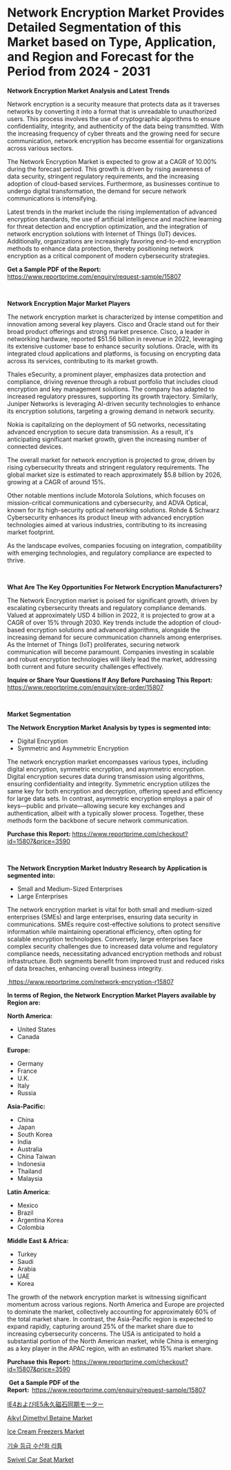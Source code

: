 <p><h1>Network Encryption Market Provides Detailed Segmentation of this Market based on Type, Application, and Region and Forecast for the Period from 2024 - 2031</h1></p><p><strong>Network Encryption Market Analysis and Latest Trends</strong></p>
<p><p>Network encryption is a security measure that protects data as it traverses networks by converting it into a format that is unreadable to unauthorized users. This process involves the use of cryptographic algorithms to ensure confidentiality, integrity, and authenticity of the data being transmitted. With the increasing frequency of cyber threats and the growing need for secure communication, network encryption has become essential for organizations across various sectors.</p><p>The Network Encryption Market is expected to grow at a CAGR of 10.00% during the forecast period. This growth is driven by rising awareness of data security, stringent regulatory requirements, and the increasing adoption of cloud-based services. Furthermore, as businesses continue to undergo digital transformation, the demand for secure network communications is intensifying.</p><p>Latest trends in the market include the rising implementation of advanced encryption standards, the use of artificial intelligence and machine learning for threat detection and encryption optimization, and the integration of network encryption solutions with Internet of Things (IoT) devices. Additionally, organizations are increasingly favoring end-to-end encryption methods to enhance data protection, thereby positioning network encryption as a critical component of modern cybersecurity strategies.</p></p>
<p><strong>Get a Sample PDF of the Report:&nbsp;</strong> <a href="https://www.reportprime.com/enquiry/request-sample/15807">https://www.reportprime.com/enquiry/request-sample/15807</a></p>
<p>&nbsp;</p>
<p><strong>Network Encryption Major Market Players</strong></p>
<p><p>The network encryption market is characterized by intense competition and innovation among several key players. Cisco and Oracle stand out for their broad product offerings and strong market presence. Cisco, a leader in networking hardware, reported $51.56 billion in revenue in 2022, leveraging its extensive customer base to enhance security solutions. Oracle, with its integrated cloud applications and platforms, is focusing on encrypting data across its services, contributing to its market growth.</p><p>Thales eSecurity, a prominent player, emphasizes data protection and compliance, driving revenue through a robust portfolio that includes cloud encryption and key management solutions. The company has adapted to increased regulatory pressures, supporting its growth trajectory. Similarly, Juniper Networks is leveraging AI-driven security technologies to enhance its encryption solutions, targeting a growing demand in network security.</p><p>Nokia is capitalizing on the deployment of 5G networks, necessitating advanced encryption to secure data transmission. As a result, it's anticipating significant market growth, given the increasing number of connected devices.</p><p>The overall market for network encryption is projected to grow, driven by rising cybersecurity threats and stringent regulatory requirements. The global market size is estimated to reach approximately $5.8 billion by 2026, growing at a CAGR of around 15%.</p><p>Other notable mentions include Motorola Solutions, which focuses on mission-critical communications and cybersecurity, and ADVA Optical, known for its high-security optical networking solutions. Rohde & Schwarz Cybersecurity enhances its product lineup with advanced encryption technologies aimed at various industries, contributing to its increasing market footprint.</p><p>As the landscape evolves, companies focusing on integration, compatibility with emerging technologies, and regulatory compliance are expected to thrive.</p></p>
<p>&nbsp;</p>
<p><strong>What Are The Key Opportunities For Network Encryption Manufacturers?</strong></p>
<p><p>The Network Encryption market is poised for significant growth, driven by escalating cybersecurity threats and regulatory compliance demands. Valued at approximately USD 4 billion in 2022, it is projected to grow at a CAGR of over 15% through 2030. Key trends include the adoption of cloud-based encryption solutions and advanced algorithms, alongside the increasing demand for secure communication channels among enterprises. As the Internet of Things (IoT) proliferates, securing network communication will become paramount. Companies investing in scalable and robust encryption technologies will likely lead the market, addressing both current and future security challenges effectively.</p></p>
<p><strong>Inquire or Share Your Questions If Any Before Purchasing This Report:</strong> <a href="https://www.reportprime.com/enquiry/pre-order/15807">https://www.reportprime.com/enquiry/pre-order/15807</a></p>
<p>&nbsp;</p>
<p><strong>Market Segmentation</strong></p>
<p><strong>The Network Encryption Market Analysis by types is segmented into:</strong></p>
<p><ul><li>Digital Encryption</li><li>Symmetric and Asymmetric Encryption</li></ul></p>
<p><p>The network encryption market encompasses various types, including digital encryption, symmetric encryption, and asymmetric encryption. Digital encryption secures data during transmission using algorithms, ensuring confidentiality and integrity. Symmetric encryption utilizes the same key for both encryption and decryption, offering speed and efficiency for large data sets. In contrast, asymmetric encryption employs a pair of keys—public and private—allowing secure key exchanges and authentication, albeit with a typically slower process. Together, these methods form the backbone of secure network communication.</p></p>
<p><strong>Purchase this Report:&nbsp;</strong><a href="https://www.reportprime.com/checkout?id=15807&price=3590">https://www.reportprime.com/checkout?id=15807&price=3590</a></p>
<p>&nbsp;</p>
<p><strong>The Network Encryption Market Industry Research by Application is segmented into:</strong></p>
<p><ul><li>Small and Medium-Sized Enterprises</li><li>Large Enterprises</li></ul></p>
<p><p>The network encryption market is vital for both small and medium-sized enterprises (SMEs) and large enterprises, ensuring data security in communications. SMEs require cost-effective solutions to protect sensitive information while maintaining operational efficiency, often opting for scalable encryption technologies. Conversely, large enterprises face complex security challenges due to increased data volume and regulatory compliance needs, necessitating advanced encryption methods and robust infrastructure. Both segments benefit from improved trust and reduced risks of data breaches, enhancing overall business integrity.</p></p>
<p><a href="https://www.reportprime.com/network-encryption-r15807">&nbsp;https://www.reportprime.com/network-encryption-r15807</a></p>
<p><strong>In terms of Region, the Network Encryption Market Players available by Region are:</strong></p>
<p>
    <p> <strong> North America: </strong>
        <ul>
            <li>United States</li>
            <li>Canada</li>
        </ul>
        </p> 
    <p> <strong> Europe: </strong>
        <ul>
            <li>Germany</li>
            <li>France</li>
            <li>U.K.</li>
            <li>Italy</li>
            <li>Russia</li>
        </ul>
        </p> 
    <p> <strong> Asia-Pacific: </strong>
        <ul>
            <li>China</li>
            <li>Japan</li>
            <li>South Korea</li>
            <li>India</li>
            <li>Australia</li>
            <li>China Taiwan</li>
            <li>Indonesia</li>
            <li>Thailand</li>
            <li>Malaysia</li>
        </ul>
        </p> 
    <p> <strong> Latin America: </strong>
        <ul>
            <li>Mexico</li>
            <li>Brazil</li>
            <li>Argentina Korea</li>
            <li>Colombia</li>
        </ul>
        </p> 
    <p> <strong> Middle East & Africa: </strong>
        <ul>
            <li>Turkey</li>
            <li>Saudi</li>
            <li>Arabia</li>
            <li>UAE</li>
            <li>Korea</li>
        </ul>
    </p>
    </p>
<p><p>The growth of the network encryption market is witnessing significant momentum across various regions. North America and Europe are projected to dominate the market, collectively accounting for approximately 60% of the total market share. In contrast, the Asia-Pacific region is expected to expand rapidly, capturing around 25% of the market share due to increasing cybersecurity concerns. The USA is anticipated to hold a substantial portion of the North American market, while China is emerging as a key player in the APAC region, with an estimated 15% market share.</p></p>
<p><strong>Purchase this Report: </strong><a href="https://www.reportprime.com/checkout?id=15807&price=3590">https://www.reportprime.com/checkout?id=15807&price=3590</a></p>
<p>&nbsp;<strong>Get a Sample PDF of the Report:&nbsp;&nbsp;</strong><a href="https://www.reportprime.com/enquiry/request-sample/15807">https://www.reportprime.com/enquiry/request-sample/15807</a></p>
<p><strong></strong></p>
<p><p><a href="https://medium.com/@emmittkutch2023/ie4-ie5-permanent-magnet-synchronous-motors-34175dd4af6e">IE4およびIE5永久磁石同期モーター</a></p><p><a href="https://medium.com/@ethanlehner1/the-alkyl-dimethyl-betaine-market-prioritizes-cost-control-and-efficiency-enhancement-aa8b6cba9ec0">Alkyl Dimethyl Betaine Market</a></p><p><a href="https://www.linkedin.com/pulse/ice-cream-freezers-market-outlook-forecast-from-2024-2031-flnie?trackingId=Pjgmct14QJq%2BoE39YOmX1w%3D%3D">Ice Cream Freezers Market</a></p><p><a href="https://medium.com/@pwhkjukf5/technical-grade-lithium-hydroxide-market-%EC%9D%98-%EA%B8%80%EB%A1%9C%EB%B2%8C-%EC%8B%9C%EC%9E%A5-%EA%B0%9C%EC%9A%94%EB%8A%94-%EC%A0%84-%EC%84%B8%EA%B3%84-%EB%B0%8F-%EC%A3%BC%EC%9A%94-%EC%8B%9C%EC%9E%A5%EC%9D%98-%EC%82%B0%EC%97%85%EC%97%90-%EC%98%81%ED%96%A5%EC%9D%84-%EB%AF%B8%EC%B9%98%EB%8A%94-%EC%A3%BC%EC%9A%94-%ED%8A%B8%EB%A0%8C%EB%93%9C%EC%97%90-%EB%8C%80%ED%95%9C-%EB%8F%85%ED%8A%B9%ED%95%9C-14795b18c2a1?postPublishedType=initial">기술 등급 수산화 리튬</a></p><p><a href="https://issuu.com/reportprime-2/docs/swivel-car-seat-market-size-2030.pp_d2747c18654efa">Swivel Car Seat Market</a></p></p>